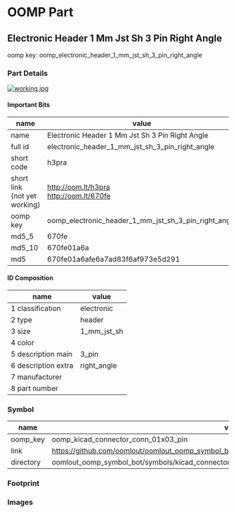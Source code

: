 # OOMP Part  
## Electronic Header 1 Mm Jst Sh 3 Pin Right Angle  
  
oomp key: oomp_electronic_header_1_mm_jst_sh_3_pin_right_angle  
  
### Part Details  
  
[![working.jpg](working_600.jpg)](working.jpg)  
  
#### Important Bits  
| name | value | 
| --- | --- | 
| name | Electronic Header 1 Mm Jst Sh 3 Pin Right Angle | 
| full id | electronic_header_1_mm_jst_sh_3_pin_right_angle | 
| short code | h3pra | 
| short link<br>(not yet working) | http://oom.lt/h3pra<br>http://oom.lt/670fe | 
| oomp key | oomp_electronic_header_1_mm_jst_sh_3_pin_right_angle | 
| md5_5 | 670fe | 
| md5_10 | 670fe01a6a | 
| md5 | 670fe01a6afe6a7ad83f6af973e5d291 | 
#### ID Composition  
| name | value | 
| --- | --- | 
| 1 classification | electronic | 
| 2 type | header | 
| 3 size | 1_mm_jst_sh | 
| 4 color |  | 
| 5 description main | 3_pin | 
| 6 description extra | right_angle | 
| 7 manufacturer |  | 
| 8 part number |  | 
### Symbol  
| name | value | 
| --- | --- | 
| oomp_key | oomp_kicad_connector_conn_01x03_pin | 
| link | https://github.com/oomlout/oomlout_oomp_symbol_bot/tree/main/symbols/kicad_connector_conn_01x03_pin | 
| directory | oomlout_oomp_symbol_bot/symbols/kicad_connector_conn_01x03_pin//working/working.kicad_sym | 
### Footprint  
### Images  
